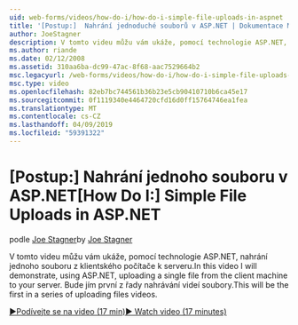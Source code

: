 ```yaml
---
uid: web-forms/videos/how-do-i/how-do-i-simple-file-uploads-in-aspnet
title: '[Postup:]  Nahrání jednoduché souborů v ASP.NET | Dokumentace Microsoftu'
author: JoeStagner
description: V tomto videu můžu vám ukáže, pomocí technologie ASP.NET, nahrání jednoho souboru z klientského počítače k serveru. Bude jím první z řady nahrávání...
ms.author: riande
ms.date: 02/12/2008
ms.assetid: 310aa6ba-dc99-47ac-8f68-aac7529664b2
msc.legacyurl: /web-forms/videos/how-do-i/how-do-i-simple-file-uploads-in-aspnet
msc.type: video
ms.openlocfilehash: 82eb7bc744561b36b23e5cb90410710b6ca45e17
ms.sourcegitcommit: 0f1119340e4464720cfd16d0ff15764746ea1fea
ms.translationtype: MT
ms.contentlocale: cs-CZ
ms.lasthandoff: 04/09/2019
ms.locfileid: "59391322"
---
```

# <a name="how-do-i--simple-file-uploads-in-aspnet"></a><span data-ttu-id="6f044-104">[Postup:]  Nahrání jednoho souboru v ASP.NET</span><span class="sxs-lookup"><span data-stu-id="6f044-104">[How Do I:]  Simple File Uploads in ASP.NET</span></span>

<span data-ttu-id="6f044-105">podle [Joe Stagner](https://github.com/JoeStagner)</span><span class="sxs-lookup"><span data-stu-id="6f044-105">by [Joe Stagner](https://github.com/JoeStagner)</span></span>

<span data-ttu-id="6f044-106">V tomto videu můžu vám ukáže, pomocí technologie ASP.NET, nahrání jednoho souboru z klientského počítače k serveru.</span><span class="sxs-lookup"><span data-stu-id="6f044-106">In this video I will demonstrate, using ASP.NET, uploading a single file from the client machine to your server.</span></span> <span data-ttu-id="6f044-107">Bude jím první z řady nahrávání videí soubory.</span><span class="sxs-lookup"><span data-stu-id="6f044-107">This will be the first in a series of uploading files videos.</span></span>

[<span data-ttu-id="6f044-108">&#9654;Podívejte se na video (17 min)</span><span class="sxs-lookup"><span data-stu-id="6f044-108">&#9654; Watch video (17 minutes)</span></span>](https://channel9.msdn.com/Blogs/ASP-NET-Site-Videos/how-do-i-simple-file-uploads-in-aspnet)
